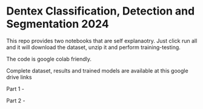 # Dentex Classification, Detection and Segmentation 2024

This repo provides two notebooks that are self explanaotry. Just click run all and it will download the dataset, unzip it and perform training-testing.

The code is google colab friendly.

Complete dataset, results and trained models are available at this google drive links

Part 1 - 

Part 2 - 
